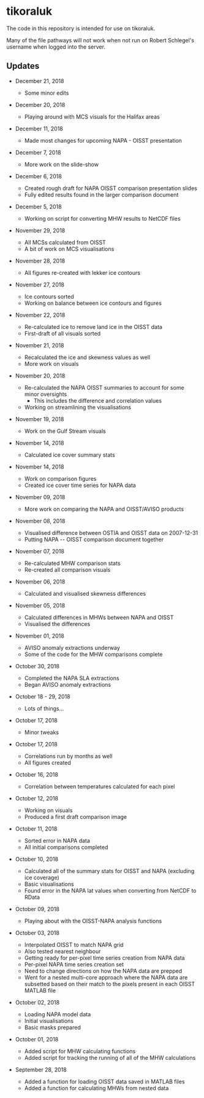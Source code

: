 # tikoraluk
The code in this repository is intended for use on tikoraluk.  

Many of the file pathways will not work when not run on Robert Schlegel's username when logged into the server.

## Updates  

* December 21, 2018
  * Some minor edits

* December 20, 2018
  * Playing around with MCS visuals for the Halifax areas

* December 11, 2018
  * Made most changes for upcoming NAPA - OISST presentation

* December 7, 2018
  * More work on the slide-show

* December 6, 2018
  * Created rough draft for NAPA OISST comparison presentation slides
  * Fully edited results found in the larger comparison document

* December 5, 2018
  * Working on script for converting MHW results to NetCDF files

* November 29, 2018
  * All MCSs calculated from OISST
  * A bit of work on MCS visualisations
  
* November 28, 2018
  * All figures re-created with lekker ice contours

* November 27, 2018
  * Ice contours sorted
  * Working on balance between ice contours and figures

* November 22, 2018
  * Re-calculated ice to remove land ice in the OISST data
  * First-draft of all visuals sorted

* November 21, 2018
  * Recalculated the ice and skewness values as well
  * More work on visuals

* November 20, 2018
  * Re-calculated the NAPA OISST summaries to account for some minor oversights
    * This includes the difference and correlation values
  * Working on streamlining the visualisations

* November 19, 2018
  * Work on the Gulf Stream visuals

* November 14, 2018
  * Calculated ice cover summary stats

* November 14, 2018
  * Work on comparison figures
  * Created ice cover time series for NAPA data

* November 09, 2018
  * More work on comparing the NAPA and OISST/AVISO products

* November 08, 2018
  * Visualised difference between OSTIA and OISST data on 2007-12-31
  * Putting NAPA -- OISST comparison document together

* November 07, 2018
  * Re-calculated MHW comparison stats
  * Re-created all comparison visuals

* November 06, 2018
  * Calculated and visualised skewness differences

* November 05, 2018
  * Calculated differences in MHWs between NAPA and OISST
  * Visualised the differences

* November 01, 2018
  * AVISO anomaly extractions underway
  * Some of the code for the MHW comparisons complete

* October 30, 2018
  * Completed the NAPA SLA extractions
  * Began AVISO anomaly extractions

* October 18 - 29, 2018
  * Lots of things...

* October 17, 2018
  * Minor tweaks

* October 17, 2018
  * Correlations run by months as well
  * All figures created

* October 16, 2018
  * Correlation between temperatures calculated for each pixel

* October 12, 2018
  * Working on visuals
  * Produced a first draft comparison image

* October 11, 2018
  * Sorted error in NAPA data
  * All initial comparisons completed

* October 10, 2018
  * Calculated all of the summary stats for OISST and NAPA (excluding ice coverage)
  * Basic visualisations
  * Found error in the NAPA lat values when converting from NetCDF to RData

* October 09, 2018
  * Playing about with the OISST-NAPA analysis functions
  
* October 03, 2018
  * Interpolated OISST to match NAPA grid
  * Also tested nearest neighbour
  * Getting ready for per-pixel time series creation from NAPA data
  * Per-pixel NAPA time series creation set
  * Need to change directions on how the NAPA data are prepped
  * Went for a nested multi-core approach where the NAPA data are subsetted
    based on their match to the pixels present in each OISST MATLAB file

* October 02, 2018
  * Loading NAPA model data
  * Initial visualisations
  * Basic masks prepared
  
* October 01, 2018
  * Added script for MHW calculating functions
  * Added script for tracking the running of all of the MHW calculations

* September 28, 2018
  * Added a function for loading OISST data saved in MATLAB files
  * Added a function for calculating MHWs from nested data
  
